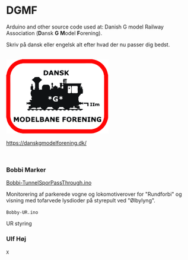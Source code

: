 # DGMF
Arduino and other source code used at: Danish G model Railway Association (**D**ansk **G** **M**odel **F**orening).

Skriv på dansk eller engelsk alt efter hvad der nu passer dig bedst.

<br/>

<img src="https://github.com/MTD2A/DGMF/blob/main/billeder/DGMF-logo.jpg" height="200">

https://danskgmodelforening.dk/

<br/>

### Bobbi Marker

[Bobbi-TunnelSporPassThrough.ino](https://github.com/MTD2A/DGMF/blob/main/kildetekst/Bobbi-TunnelSporPassThrough.ino)

Monitorering af parkerede vogne og lokomotiverover for "Rundforbi" og visning med tofarvede lysdioder på styrepult ved "Ølbylyng".

`Bobby-UR.ino`

UR styring

### Ulf Høj

`X`

